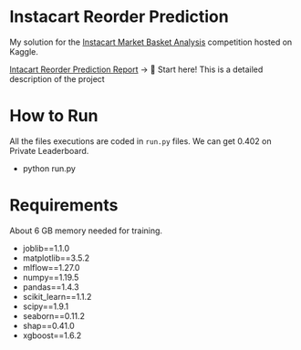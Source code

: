Instacart Reorder Prediction
==============
My solution for the [Instacart Market Basket Analysis](https://www.kaggle.com/competitions/instacart-market-basket-analysis/overview) competition hosted on Kaggle.

[Intacart Reorder Prediction Report]([https://github.com/goqiao/Instacart/blob/a46f905ea7aa2a7849c9e2085554ba47689c0f6e/Instacart%20Reorder%20Prediction%20Report.pdf]) -> 👋 Start here! This is a detailed description of the project


# How to Run
All the files executions are coded in `run.py` files. We can get 0.402 on Private Leaderboard. 
- python run.py

# Requirements
About 6 GB memory needed for training.
- joblib==1.1.0
- matplotlib==3.5.2
- mlflow==1.27.0
- numpy==1.19.5
- pandas==1.4.3
- scikit_learn==1.1.2
- scipy==1.9.1
- seaborn==0.11.2
- shap==0.41.0
- xgboost==1.6.2

